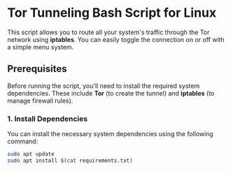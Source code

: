 # Tor Tunneling Bash Script for Linux

This script allows you to route all your system's traffic through the Tor network using **iptables**. You can easily toggle the connection on or off with a simple menu system.

## Prerequisites

Before running the script, you'll need to install the required system dependencies. These include **Tor** (to create the tunnel) and **iptables** (to manage firewall rules).

### 1. Install Dependencies

You can install the necessary system dependencies using the following command:

```bash
sudo apt update
sudo apt install $(cat requirements.txt)
